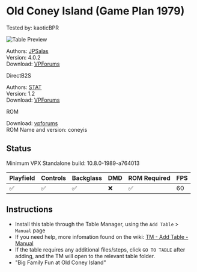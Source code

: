 # Old Coney Island (Game Plan 1979)

Tested by: kaoticBPR

![Table Preview](../../images/vpx-old-coney-island-1929-preview.jpg)

Authors: [JPSalas](https://www.vpforums.org/index.php?showuser=277)  
Version: 4.0.2  
Download: [VPForums](https://www.vpforums.org/index.php?app=downloads&showfile=12546)

DirectB2S

Authors: [STAT](https://www.vpforums.org/index.php?showuser=11253)  
Version: 1.2  
Download: [VPForums](https://www.vpforums.org/index.php?app=downloads&showfile=12547)

ROM

Download: [vpforums](https://www.vpforums.org/index.php?app=downloads&showfile=536)  
ROM Name and version: coneyis

## Status 

Minimum VPX Standalone build: 10.8.0-1989-a764013

| Playfield | Controls | Backglass | DMD | ROM Required | FPS | 
|-----------|----------|-----------|-----|--------------|-----|
| :white_check_mark: | :white_check_mark: | :white_check_mark: | :x: | :white_check_mark: | 60 |

## Instructions

- Install this table through the Table Manager, using the `Add Table` > `Manual` page
- If you need help, more infomation found on the wiki: [TM - Add Table - Manual](https://github.com/LegendsUnchained/vpx-standalone-alp4k/wiki/%5B04%5D-%F0%9F%A7%A1-TM-%E2%80%90-Other-Features#add-table---manual)
- If the table requires any additional files/steps, click `GO TO TABLE` after adding, and the TM will open to the relevant table folder.
- "Big Family Fun at Old Coney Island"

